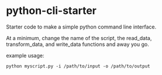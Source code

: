 # python-cli-starter
Starter code to make a simple python command line interface.

At a minimum, change the name of the script, the read_data, transform_data, and write_data functions and away you go.

example usage:

    python myscript.py -i /path/to/input -o /path/to/output
